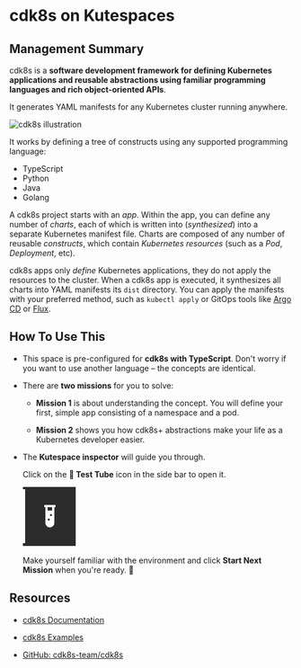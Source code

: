 # cdk8s on Kutespaces

## Management Summary

cdk8s is a **software development framework for defining Kubernetes applications and reusable abstractions using familiar programming languages and rich object-oriented APIs**.

It generates YAML manifests for any Kubernetes cluster running anywhere.

![cdk8s illustration](https://cdk8s.io/docs/latest/assets/animation.gif)

It works by defining a tree of constructs using any supported programming language:

* TypeScript
* Python
* Java
* Golang

A cdk8s project starts with an *app*. Within the app, you can define any number of *charts*, each of which is written into (*synthesized*) into a separate Kubernetes manifest file. Charts are composed of any number of reusable *constructs*, which contain *Kubernetes resources* (such as a *Pod*, *Deployment*, etc).

cdk8s apps only *define* Kubernetes applications, they do not apply the resources to the cluster. When a cdk8s app is executed, it synthesizes all charts into YAML manifests its `dist` directory. You can apply the manifests with your preferred method, such as `kubectl apply` or GitOps tools like [Argo CD](https://github.com/argoproj/argo-cd) or [Flux](https://github.com/fluxcd/flux2).

## How To Use This

* This space is pre-configured for **cdk8s with TypeScript**. Don't worry if you want to use another language – the concepts are identical.

* There are **two missions** for you to solve:

  * **Mission 1** is about understanding the concept. You will define your first, simple app consisting of a namespace and a pod.

  * **Mission 2** shows you how cdk8s+ abstractions make your life as a Kubernetes developer easier.

* The **Kutespace inspector** will guide you through.

  Click on the **🧪 Test Tube** icon in the side bar to open it.

  ![Kutespace inspector side bar icon](doc/kutespace-inspector-icon.png)

  Make yourself familiar with the environment and click **Start Next Mission** when you're ready. 🚀

## Resources

* [cdk8s Documentation](https://cdk8s.io/docs/latest/)

* [cdk8s Examples](https://cdk8s.io/docs/latest/examples/)

* [GitHub: cdk8s-team/cdk8s](https://github.com/cdk8s-team/cdk8s)
